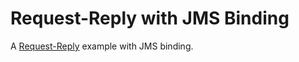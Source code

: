 # Request-Reply with JMS Binding

A [Request-Reply](http://www.eaipatterns.com/RequestReply.html) example with JMS binding.

